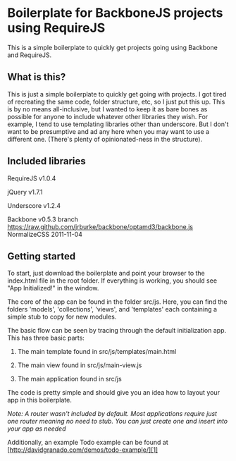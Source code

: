# Boilerplate for BackboneJS projects using RequireJS

This is a simple boilerplate to quickly get projects going using Backbone and RequireJS.

## What is this?

This is just a simple boilerplate to quickly get going with projects.  I got tired of recreating the same code, folder structure, etc, so I just put this up.  This is by no means all-inclusive, but I wanted to keep it as bare bones as possible for anyone to include whatever other libraries they wish.  For example, I tend to use templating libraries other than underscore.  But I don't want to be presumptive and ad any here when you may want to use a different one.  (There's plenty of opinionated-ness in the structure).

## Included libraries

RequireJS v1.0.4

jQuery v1.7.1

Underscore v1.2.4

Backbone v0.5.3 branch https://raw.github.com/jrburke/backbone/optamd3/backbone.js  
NormalizeCSS 2011-11-04

## Getting started

To start, just download the boilerplate and point your browser to the index.html file in the root folder.  If everything is working, you should see "App Initialized!" in the window.

  


The core of the app can be found in the folder src/js.  Here, you can find the folders 'models', 'collections', 'views', and 'templates' each containing a simple stub to copy for new modules.

  


The basic flow can be seen by tracing through the default initialization app.  This has three basic parts:

  


1) The main template found in src/js/templates/main.html

2) The main view found in src/js/main-view.js

3) The main application found in src/js

  


The code is pretty simple and should give you an idea how to layout your app in this boilerplate.

  


_Note: A router wasn't included by default.  Most applications require just one router meaning no need to stub.  You can just create one and insert into your app as needed_

  


Additionally, an example Todo example can be found at [http://davidgranado.com/demos/todo-example/][1]

   [1]: http://davidgranado.com/demos/todo-example/
